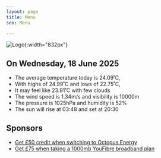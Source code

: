 ```yaml
---
layout: page
title: Menu
seo: Menu

---
```


![Logo](/images/logo.jpg){:width="832px"}

<!-- weather_marker starts -->
## On Wednesday, 18 June 2025

- The average temperature today is 24.09˚C,
- With highs of 24.99˚C and lows of 22.75˚C,
- It may feel like 23.91˚C with few clouds
- The wind speed is 1.34m/s and visibility is 10000m
- The pressure is 1025hPa and humidity is 52%
- The sun will rise at 03:48 and set at 20:30

<!-- weather_marker ends -->

## Sponsors

- [Get £50 credit when switching to Octopus Energy](https://bit.ly/3oD1nnS)
- [Get £75 when taking a 1000mb YouFibre broadband plan](https://aklam.io/91zWhU?)
